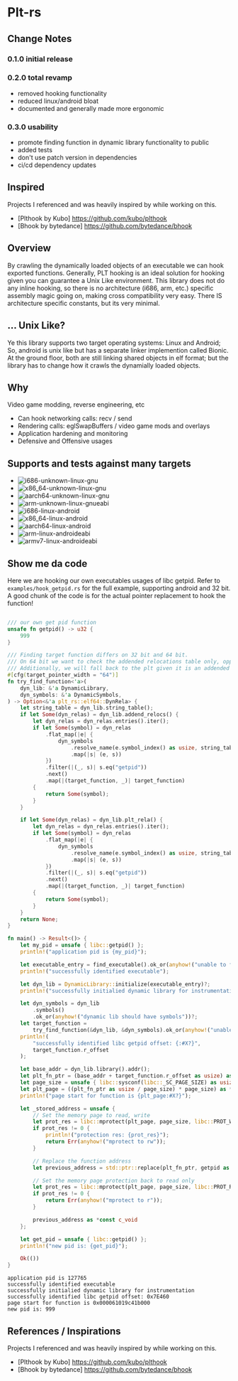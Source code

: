# Plt-rs

## Change Notes
### 0.1.0 initial release
### 0.2.0 total revamp
- removed hooking functionality
- reduced linux/android bloat
- documented and generally made more ergonomic
### 0.3.0 usability
- promote finding function in dynamic library functionality to public
- added tests
- don't use patch version in dependencies
- ci/cd dependency updates

## Inspired
Projects I referenced and was heavily inspired by while working on this.
- [Plthook by Kubo] https://github.com/kubo/plthook
- [Bhook by bytedance] https://github.com/bytedance/bhook

## Overview
By crawling the dynamically loaded objects of an executable we can hook exported functions.
Generally, PLT hooking is an ideal solution for hooking given you can guarantee a Unix Like environment.
This library does not do any inline hooking, so there is no architecture (i686, arm, etc.) specific assembly magic going on, 
making cross compatibility very easy. There IS architecture specific constants, but its very minimal. 

## ... Unix Like?
Ye this library supports two target operating systems: Linux and Android;
So, android is unix like but has a separate linker implemention called Bionic.
At the ground floor, both are still linking shared objects in elf format; but 
the library has to change how it crawls the dynamially loaded objects.

## Why
Video game modding, reverse engineering, etc
- Can hook networking calls: recv / send
- Rendering calls: eglSwapBuffers / video game mods and overlays
- Application hardening and monitoring
- Defensive and Offensive usages

## Supports and tests against many targets
- ![i686-unknown-linux-gnu](https://github.com/ohchase/plt-rs/actions/workflows/i686-unknown-linux-gnu.yml/badge.svg)
- ![x86_64-unknown-linux-gnu](https://github.com/ohchase/plt-rs/actions/workflows/x86_64-unknown-linux-gnu.yml/badge.svg)
- ![aarch64-unknown-linux-gnu](https://github.com/ohchase/plt-rs/actions/workflows/aarch64-unknown-linux-gnu.yml/badge.svg)
- ![arm-unknown-linux-gnueabi](https://github.com/ohchase/plt-rs/actions/workflows/arm-unknown-linux-gnueabi.yml/badge.svg)
- ![i686-linux-android](https://github.com/ohchase/plt-rs/actions/workflows/i686-linux-android.yml/badge.svg)
- ![x86_64-linux-android](https://github.com/ohchase/plt-rs/actions/workflows/x86_64-linux-android.yml/badge.svg)
- ![aarch64-linux-android](https://github.com/ohchase/plt-rs/actions/workflows/aarch64-linux-android.yml/badge.svg)
- ![arm-linux-androideabi](https://github.com/ohchase/plt-rs/actions/workflows/arm-linux-androideabi.yml/badge.svg)
- ![armv7-linux-androideabi](https://github.com/ohchase/plt-rs/actions/workflows/armv7-linux-androideabi.yml/badge.svg)

## Show me da code
Here we are hooking our own executables usages of libc getpid.
Refer to `examples/hook_getpid.rs` for the full example, supporting android and 32 bit.
A good chunk of the code is for the actual pointer replacement to hook the function!

```rust

/// our own get pid function
unsafe fn getpid() -> u32 {
    999
}

/// Finding target function differs on 32 bit and 64 bit.
/// On 64 bit we want to check the addended relocations table only, opposed to the addendless relocations table.
/// Additionally, we will fall back to the plt given it is an addended relocation table.
#[cfg(target_pointer_width = "64")]
fn try_find_function<'a>(
    dyn_lib: &'a DynamicLibrary,
    dyn_symbols: &'a DynamicSymbols,
) -> Option<&'a plt_rs::elf64::DynRela> {
    let string_table = dyn_lib.string_table();
    if let Some(dyn_relas) = dyn_lib.addend_relocs() {
        let dyn_relas = dyn_relas.entries().iter();
        if let Some(symbol) = dyn_relas
            .flat_map(|e| {
                dyn_symbols
                    .resolve_name(e.symbol_index() as usize, string_table)
                    .map(|s| (e, s))
            })
            .filter(|(_, s)| s.eq("getpid"))
            .next()
            .map(|(target_function, _)| target_function)
        {
            return Some(symbol);
        }
    }

    if let Some(dyn_relas) = dyn_lib.plt_rela() {
        let dyn_relas = dyn_relas.entries().iter();
        if let Some(symbol) = dyn_relas
            .flat_map(|e| {
                dyn_symbols
                    .resolve_name(e.symbol_index() as usize, string_table)
                    .map(|s| (e, s))
            })
            .filter(|(_, s)| s.eq("getpid"))
            .next()
            .map(|(target_function, _)| target_function)
        {
            return Some(symbol);
        }
    }
    return None;
}

fn main() -> Result<()> {
    let my_pid = unsafe { libc::getpid() };
    println!("application pid is {my_pid}");

    let executable_entry = find_executable().ok_or(anyhow!("unable to find target executable"))?;
    println!("successfully identified executable");

    let dyn_lib = DynamicLibrary::initialize(executable_entry)?;
    println!("successfully initialied dynamic library for instrumentation");

    let dyn_symbols = dyn_lib
        .symbols()
        .ok_or(anyhow!("dynamic lib should have symbols"))?;
    let target_function =
        try_find_function(&dyn_lib, &dyn_symbols).ok_or(anyhow!("unable to find getpid symbol"))?;
    println!(
        "successfully identified libc getpid offset: {:#X?}",
        target_function.r_offset
    );

    let base_addr = dyn_lib.library().addr();
    let plt_fn_ptr = (base_addr + target_function.r_offset as usize) as *mut *mut c_void;
    let page_size = unsafe { libc::sysconf(libc::_SC_PAGE_SIZE) as usize };
    let plt_page = ((plt_fn_ptr as usize / page_size) * page_size) as *mut c_void;
    println!("page start for function is {plt_page:#X?}");

    let _stored_address = unsafe {
        // Set the memory page to read, write
        let prot_res = libc::mprotect(plt_page, page_size, libc::PROT_WRITE | libc::PROT_READ);
        if prot_res != 0 {
            println!("protection res: {prot_res}");
            return Err(anyhow!("mprotect to rw"));
        }

        // Replace the function address
        let previous_address = std::ptr::replace(plt_fn_ptr, getpid as *mut _);

        // Set the memory page protection back to read only
        let prot_res = libc::mprotect(plt_page, page_size, libc::PROT_READ);
        if prot_res != 0 {
            return Err(anyhow!("mprotect to r"));
        }

        previous_address as *const c_void
    };

    let get_pid = unsafe { libc::getpid() };
    println!("new pid is: {get_pid}");

    Ok(())
}
```

```terminal
application pid is 127765
successfully identified executable
successfully initialied dynamic library for instrumentation
successfully identified libc getpid offset: 0x7E460
page start for function is 0x000061019c41b000
new pid is: 999
```

## References / Inspirations
Projects I referenced and was heavily inspired by while working on this.
- [Plthook by Kubo] https://github.com/kubo/plthook
- [Bhook by bytedance] https://github.com/bytedance/bhook
